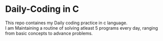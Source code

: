 # Daily-Coding in C
This repo containes my Daily coding practice in c language.
<br>
I am Maintaining a routine of solving atleast 5 programs every day, ranging from basic concepts to advance problems.
